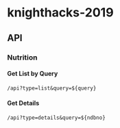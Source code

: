 # knighthacks-2019

## API

### Nutrition

#### Get List by Query

```
/api?type=list&query=${query}
```

#### Get Details

```
/api?type=details&query=${ndbno}
```